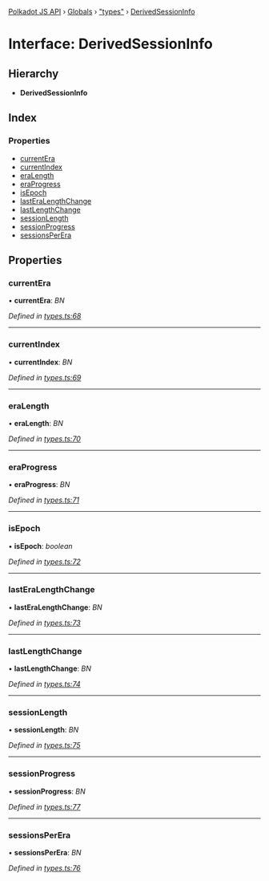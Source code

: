 [Polkadot JS API](../README.md) › [Globals](../globals.md) › ["types"](../modules/_types_.md) › [DerivedSessionInfo](_types_.derivedsessioninfo.md)

# Interface: DerivedSessionInfo

## Hierarchy

* **DerivedSessionInfo**

## Index

### Properties

* [currentEra](_types_.derivedsessioninfo.md#currentera)
* [currentIndex](_types_.derivedsessioninfo.md#currentindex)
* [eraLength](_types_.derivedsessioninfo.md#eralength)
* [eraProgress](_types_.derivedsessioninfo.md#eraprogress)
* [isEpoch](_types_.derivedsessioninfo.md#isepoch)
* [lastEraLengthChange](_types_.derivedsessioninfo.md#lasteralengthchange)
* [lastLengthChange](_types_.derivedsessioninfo.md#lastlengthchange)
* [sessionLength](_types_.derivedsessioninfo.md#sessionlength)
* [sessionProgress](_types_.derivedsessioninfo.md#sessionprogress)
* [sessionsPerEra](_types_.derivedsessioninfo.md#sessionsperera)

## Properties

###  currentEra

• **currentEra**: *BN*

*Defined in [types.ts:68](https://github.com/polkadot-js/api/blob/e54cee1fad/packages/api-derive/src/types.ts#L68)*

___

###  currentIndex

• **currentIndex**: *BN*

*Defined in [types.ts:69](https://github.com/polkadot-js/api/blob/e54cee1fad/packages/api-derive/src/types.ts#L69)*

___

###  eraLength

• **eraLength**: *BN*

*Defined in [types.ts:70](https://github.com/polkadot-js/api/blob/e54cee1fad/packages/api-derive/src/types.ts#L70)*

___

###  eraProgress

• **eraProgress**: *BN*

*Defined in [types.ts:71](https://github.com/polkadot-js/api/blob/e54cee1fad/packages/api-derive/src/types.ts#L71)*

___

###  isEpoch

• **isEpoch**: *boolean*

*Defined in [types.ts:72](https://github.com/polkadot-js/api/blob/e54cee1fad/packages/api-derive/src/types.ts#L72)*

___

###  lastEraLengthChange

• **lastEraLengthChange**: *BN*

*Defined in [types.ts:73](https://github.com/polkadot-js/api/blob/e54cee1fad/packages/api-derive/src/types.ts#L73)*

___

###  lastLengthChange

• **lastLengthChange**: *BN*

*Defined in [types.ts:74](https://github.com/polkadot-js/api/blob/e54cee1fad/packages/api-derive/src/types.ts#L74)*

___

###  sessionLength

• **sessionLength**: *BN*

*Defined in [types.ts:75](https://github.com/polkadot-js/api/blob/e54cee1fad/packages/api-derive/src/types.ts#L75)*

___

###  sessionProgress

• **sessionProgress**: *BN*

*Defined in [types.ts:77](https://github.com/polkadot-js/api/blob/e54cee1fad/packages/api-derive/src/types.ts#L77)*

___

###  sessionsPerEra

• **sessionsPerEra**: *BN*

*Defined in [types.ts:76](https://github.com/polkadot-js/api/blob/e54cee1fad/packages/api-derive/src/types.ts#L76)*
